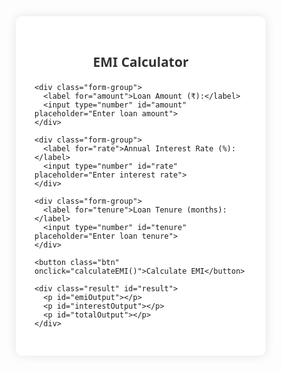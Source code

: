 <!DOCTYPE html>
<html lang="en">
<head>
  <meta charset="UTF-8" />
  <meta name="viewport" content="width=device-width, initial-scale=1.0"/>
  <title>EMI Calculator</title>
  <style>
    * {
      margin: 0;
      padding: 0;
      box-sizing: border-box;
      font-family: 'Segoe UI', Tahoma, Geneva, Verdana, sans-serif;
    }

    body {
      background-color: #f0f2f5;
      display: flex;
      justify-content: center;
      align-items: center;
      min-height: 100vh;
    }

    .container {
      background-color: #ffffff;
      padding: 30px;
      border-radius: 10px;
      box-shadow: 0 0 15px rgba(0, 0, 0, 0.1);
      width: 100%;
      max-width: 400px;
    }

    .container h2 {
      text-align: center;
      color: #333;
      margin-bottom: 20px;
    }

    .form-group {
      margin-bottom: 15px;
    }

    .form-group label {
      font-weight: 600;
      display: block;
      margin-bottom: 5px;
      color: #444;
    }

    .form-group input {
      width: 100%;
      padding: 10px;
      font-size: 16px;
      border-radius: 6px;
      border: 1px solid #ccc;
    }

    .btn {
      width: 100%;
      padding: 12px;
      background-color: #007bff;
      color: #fff;
      font-size: 16px;
      border: none;
      border-radius: 6px;
      cursor: pointer;
      margin-top: 10px;
    }

    .btn:hover {
      background-color: #0056b3;
    }

    .result {
      margin-top: 20px;
      padding: 15px;
      background-color: #e9f7ef;
      border-left: 5px solid #28a745;
      border-radius: 6px;
      display: none;
    }

    .result p {
      font-size: 16px;
      margin: 8px 0;
      color: #333;
    }
  </style>
</head>
<body>

  <div class="container">
    <h2>EMI Calculator</h2>

    <div class="form-group">
      <label for="amount">Loan Amount (₹):</label>
      <input type="number" id="amount" placeholder="Enter loan amount">
    </div>

    <div class="form-group">
      <label for="rate">Annual Interest Rate (%):</label>
      <input type="number" id="rate" placeholder="Enter interest rate">
    </div>

    <div class="form-group">
      <label for="tenure">Loan Tenure (months):</label>
      <input type="number" id="tenure" placeholder="Enter loan tenure">
    </div>

    <button class="btn" onclick="calculateEMI()">Calculate EMI</button>

    <div class="result" id="result">
      <p id="emiOutput"></p>
      <p id="interestOutput"></p>
      <p id="totalOutput"></p>
    </div>
  </div>

  <script>
    function calculateEMI() {
      const amount = parseFloat(document.getElementById("amount").value);
      const rate = parseFloat(document.getElementById("rate").value);
      const tenure = parseFloat(document.getElementById("tenure").value);

      if (isNaN(amount) || isNaN(rate) || isNaN(tenure) || amount <= 0 || rate <= 0 || tenure <= 0) {
        alert("Please enter valid, positive numbers.");
        return;
      }

      const monthlyRate = rate / 12 / 100;
      const emi = (amount * monthlyRate * Math.pow(1 + monthlyRate, tenure)) /
                  (Math.pow(1 + monthlyRate, tenure) - 1);

      const totalPayment = emi * tenure;
      const totalInterest = totalPayment - amount;

      document.getElementById("emiOutput").innerText = `Monthly EMI: ₹${emi.toFixed(2)}`;
      document.getElementById("interestOutput").innerText = `Total Interest: ₹${totalInterest.toFixed(2)}`;
      document.getElementById("totalOutput").innerText = `Total Payment: ₹${totalPayment.toFixed(2)}`;

      document.getElementById("result").style.display = "block";
    }
  </script>

</body>
</html>
